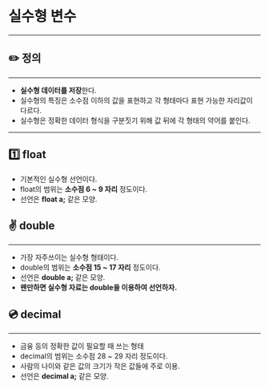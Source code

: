 # 실수형 변수

---

## ✏️  정의

---

- **실수형 데이터를 저장**한다.
- 실수형의 특징은 소수점 이하의 값을 표현하고 각 형태마다 표현 가능한 자리값이 다르다.
- 실수형은 정확한 데이터 형식을 구분짓기 위해 값 뒤에 각 형태의 약어를 붙인다.

---

## 1️⃣ float

- 기본적인 실수형 선언이다.
- float의 범위는 **소수점  6 ~ 9 자리** 정도이다.
- 선언은 **float a;** 같은 모양.

## ✌️ double

---

- 가장 자주쓰이는 실수형 형태이다.
- double의 범위는 **소수점 15 ~ 17 자리** 정도이다.
- 선언은 **double a;** 같은 모양.
- **왠만하면 실수형 자료는 double을 이용하여 선언하자.**

## 💿 decimal

---

- 금융 등의 정확한 값이 필요할 때 쓰는 형태
- decimal의 범위는 소수점 28 ~ 29 자리 정도이다.
- 사람의 나이와 같은 값의 크기가 작은 값들에 주로 이용.
- 선언은 **decimal a;** 같은 모양.